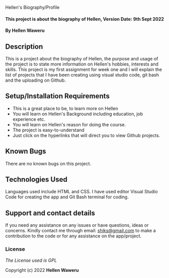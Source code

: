 Hellen's Biography/Profile

#### This project is about the biography of Hellen, Version Date: 9th Sept 2022

#### By **Hellen Waweru**

## Description

This is a project about the biography of Hellen, the purpose and usage of the project is to state more information on Hellen's hobbies, interests and skills. This project is my first assignment for week one and I will explain the list of projects that I have been creating using visual studio code, git bash and the uploading on Github.

## Setup/Installation Requirements

- This is a great place to be, to learn more on Hellen
- You will learn on Hellen's Background including education, job experience etc.
- You will learn on Hellen's reason for doing the course.
- The project is easy-to-understand
- Just click on the hyperlinks that will direct you to view Github projects.

## Known Bugs

There are no known bugs on this project.

## Technologies Used

Languages used include HTML and CSS. I have used editor Visual Studio Code for creating the app and Git Bash terminal for coding. 

## Support and contact details

If you need any assistance on any issues or have questions, ideas or concerns. Kindly contact me through email: shiks@gmail.com to make a contribution to the code or for any assistance on the app/project.

### License

_The License used is GPL_

Copyright (c) 2022 **Hellen Waweru**
